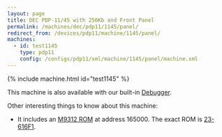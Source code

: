 ```yaml
---
layout: page
title: DEC PDP-11/45 with 256Kb and Front Panel
permalink: /machines/dec/pdp11/1145/panel/
redirect_from: /devices/pdp11/machine/1145/panel/
machines:
  - id: test1145
    type: pdp11
    config: /configs/pdp11/xml/machine/1145/panel/machine.xml
---
```


{% include machine.html id="test1145" %}

This machine is also available with our built-in [Debugger](debugger/).

Other interesting things to know about this machine:

* It includes an [M9312 ROM](/machines/dec/pdp11/rom/M9312) at address 165000.  The exact ROM is [23-616F1](/machines/dec/pdp11/rom/M9312/23-616F1.txt).
